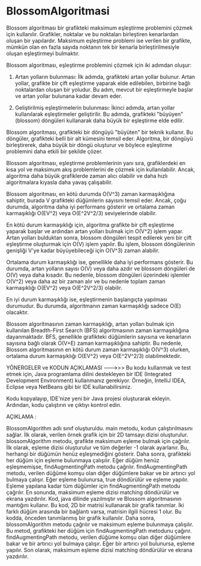 # BlossomAlgoritmasi
Blossom algoritması  bir grafikteki maksimum eşleştirme problemini çözmek için kullanılır.
Grafikler, noktalar ve bu noktaları birleştiren kenarlardan oluşan bir yapılardır. Maksimum eşleştirme problemi ise verilen bir grafikte,
 mümkün olan en fazla sayıda noktanın tek bir kenarla birleştirilmesiyle oluşan eşleştirmeyi bulmaktır.

Blossom algoritması, eşleştirme problemini çözmek için iki adımdan oluşur:

1. Artan yolların bulunması: İlk adımda, grafikteki artan yollar bulunur. Artan yollar, 
grafikte bir çift eşleştirme yaparak elde edilebilen, birbirine bağlı noktalardan oluşan bir yoludur. 
Bu adım, mevcut bir eşleştirmeyle başlar ve artan yollar bulunana kadar devam eder.

2. Geliştirilmiş eşleştirmelerin bulunması: İkinci adımda, artan yollar kullanılarak eşleştirmeler geliştirilir. 
Bu adımda, grafikteki "büyüyen" (blossom) döngüleri kullanarak daha büyük bir eşleştirme elde edilir.

Blossom algoritması, grafikteki bir döngüyü "büyüten" bir teknik kullanır. Bu döngüler, grafikteki belli bir alt kümesini temsil eder.
 Algoritma, bir döngüyü birleştirerek, daha büyük bir döngü oluşturur ve böylece eşleştirme problemini daha etkili bir şekilde çözer.

Blossom algoritması, eşleştirme problemlerinin yanı sıra, 
grafiklerdeki en kısa yol ve maksimum akış problemlerini de çözmek için kullanılabilir.
Ancak, algoritma daha büyük grafiklerde zaman alıcı olabilir ve daha hızlı algoritmalara kıyasla daha yavaş çalışabilir.

Blossom algoritması, en kötü durumda O(V^3) zaman karmaşıklığına sahiptir, burada V grafikteki düğümlerin sayısını temsil eder.
 Ancak, çoğu durumda, algoritma daha iyi performans gösterir ve ortalama zaman karmaşıklığı O(EV^2) veya O(E^2V^2/3) seviyelerinde olabilir.

En kötü durum karmaşıklığı için, algoritma grafikte bir çift eşleştirme yaparak başlar ve ardından artan yolları bulmak için O(V^2) işlem yapar.
Artan yolları bulduktan sonra, blossom döngüleri tespit edilerek yeni bir çift eşleştirme oluşturmak için O(V) işlem yapılır.
Bu işlem, blossom döngülerinin genişliği V'ye kadar büyüyebileceği için O(V^3) zaman alabilir.

Ortalama durum karmaşıklığı ise, genellikle daha iyi performans gösterir. Bu durumda, artan yolların sayısı O(V) veya daha azdır ve blossom döngüleri de O(V) veya daha kısadır. Bu nedenle, blossom döngüleri üzerindeki işlemler O(V^2) veya daha az bir zaman alır ve bu nedenle toplam zaman karmaşıklığı O(EV^2) veya O(E^2V^2/3) olabilir.

En iyi durum karmaşıklığı ise, eşleştirmenin başlangıçta yapılması durumudur. Bu durumda, algoritmanın zaman karmaşıklığı sadece O(E) olacaktır.

Blossom algoritmasının zaman karmaşıklığı, artan yolları bulmak için kullanılan Breadth-First Search (BFS) algoritmasının zaman karmaşıklığına dayanmaktadır. 
BFS, genellikle grafikteki düğümlerin sayısına ve kenarların sayısına bağlı olarak O(V+E) zaman karmaşıklığına sahiptir. Bu nedenle, Blossom algoritmasının en kötü durum zaman karmaşıklığı O(V^3) olurken, 
ortalama durum karmaşıklığı O(EV^2) veya O(E^2V^2/3) olabilmektedir.


YÖNERGELER ve KODUN AÇIKLAMASI --->>>
Bu kodu kullanmak ve test etmek için, Java programlama dilini destekleyen bir IDE (Integrated Development Environment) kullanmanız gerekiyor. Örneğin, IntelliJ IDEA, Eclipse veya NetBeans gibi bir IDE kullanabilirsiniz.

Kodu kopyalayıp, IDE'nize yeni bir Java projesi oluşturarak ekleyin. Ardından, kodu çalıştırın ve çıktıyı kontrol edin.

AÇIKLAMA :

BlossomAlgorithm adlı sınıf oluşturuldu. main metodu, kodun çalıştırılmasını sağlar.
İlk olarak, verilen örnek grafik için bir 2D tamsayı dizisi oluşturulur. blossomAlgorithm metodu, grafikte 
maksimum eşleme bulmak için çağrılır. İlk olarak, eşleme dizisi oluşturulur ve tüm değerler -1 olarak ayarlanır. 
Bu, herhangi bir düğümün henüz eşleşmediğini gösterir. Daha sonra, grafikteki her düğüm için eşleme bulunmaya çalışılır. 
Eğer düğüm henüz eşleşmemişse, findAugmentingPath metodu çağrılır. findAugmentingPath metodu, 
verilen düğüme komşu olan diğer düğümlere bakar ve bir artırıcı yol bulmaya çalışır. Eğer eşleme bulunursa, 
true döndürülür ve eşleme yapılır.
Eşleme yapılana kadar tüm düğümler için findAugmentingPath metodu çağrılır.
En sonunda, maksimum eşleme dizisi matching döndürülür ve ekrana yazdırılır.
Kod, java dilinde yazılmıştır ve Blossom algoritmasının mantığını kullanır. 
Bu kod, 2D bir matrisi kullanarak bir grafik tanımlar. İki farklı düğüm arasında bir bağlantı varsa, matrisin ilgili hücresi 1 olur. 
Bu kodda, önceden tanımlanmış bir grafik kullanılır.
Daha sonra, blossomAlgorithm metodu çağrılır ve maksimum eşleme bulunmaya çalışılır. 
Bu metod, grafikteki her düğüm için findAugmentingPath metodunu çağırır. findAugmentingPath metodu, 
verilen düğüme komşu olan diğer düğümlere bakar ve bir artırıcı yol bulmaya çalışır. Eğer bir artırıcı yol bulunursa, eşleme yapılır.
Son olarak, maksimum eşleme dizisi matching döndürülür ve ekrana yazdırılır.

